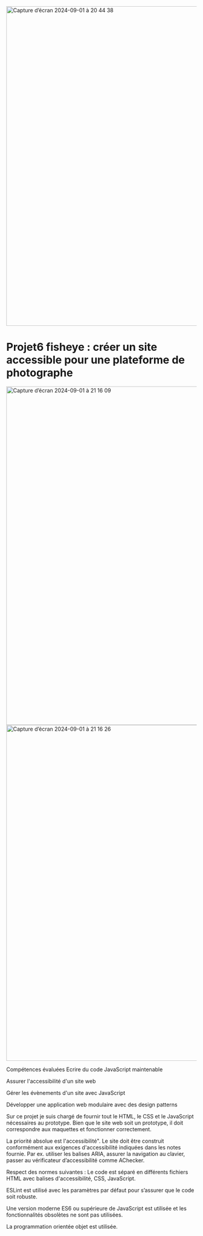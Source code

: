 
<img width="844" alt="Capture d’écran 2024-09-01 à 20 44 38" src="https://github.com/user-attachments/assets/042d5c76-14d8-4187-a120-59c227e3b39b">


# Projet6    fisheye : créer un site accessible pour une plateforme de photographe

<img width="894" alt="Capture d’écran 2024-09-01 à 21 16 09" src="https://github.com/user-attachments/assets/6533f923-bbe3-4a85-89a6-4804801f247d">

<img width="887" alt="Capture d’écran 2024-09-01 à 21 16 26" src="https://github.com/user-attachments/assets/56a6de42-5130-4920-a662-f08901334ea3">


Compétences évaluées
Ecrire du code JavaScript maintenable

Assurer l'accessibilité d'un site web

Gérer les évènements d'un site avec JavaScript

Développer une application web modulaire avec des design patterns

Sur ce projet je suis chargé de fournir tout le HTML, le CSS et le JavaScript nécessaires au prototype. Bien que le site web soit un prototype, il doit correspondre aux maquettes et fonctionner correctement.

La priorité absolue est l'accessibilité". Le site doit être construit conformément aux exigences d'accessibilité indiquées dans les notes fournie. Par ex. utiliser les balises ARIA, assurer la navigation au clavier, passer au vérificateur d’accessibilité comme AChecker.

Respect des normes suivantes :
Le code est séparé en différents fichiers HTML avec balises d'accessibilité, CSS, JavaScript.

ESLint est utilisé avec les paramètres par défaut pour s’assurer que le code soit robuste.

Une version moderne ES6 ou supérieure de JavaScript est utilisée et les fonctionnalités obsolètes ne sont pas utilisées.

La programmation orientée objet est utilisée.
